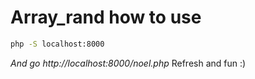 # Array_rand how to use
```bash
php -S localhost:8000
```

*And go http://localhost:8000/noel.php*
Refresh and fun :)
